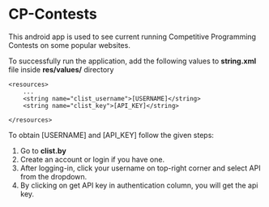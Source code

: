 # CP-Contests

This android app is used to see current running Competitive Programming Contests on some popular websites.

To successfully run the application, add the following values to **string.xml** file inside **res/values/** directory

```
<resources>
    ...
    <string name="clist_username">[USERNAME]</string>
    <string name="clist_key">[API_KEY]</string>
    
</resources>
```

To obtain [USERNAME] and [API_KEY] follow the given steps:
1. Go to **clist.by**
1. Create an account or login if you have one.
1. After logging-in, click your username on top-right corner and select API from the dropdown.
1. By clicking on get API key in authentication column, you will get the api key.
